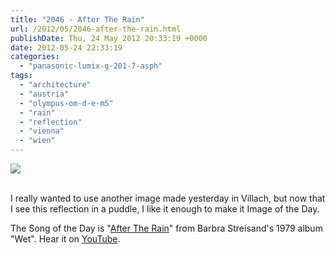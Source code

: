 ```yaml
---
title: "2046 - After The Rain"
url: /2012/05/2046-after-the-rain.html
publishDate: Thu, 24 May 2012 20:33:19 +0000
date: 2012-05-24 22:33:19
categories: 
  - "panasonic-lumix-g-201-7-asph"
tags: 
  - "architecture"
  - "austria"
  - "olympus-om-d-e-m5"
  - "rain"
  - "reflection"
  - "vienna"
  - "wien"
---
```

<div class="container">
<div class="center"><a target="_blank" href="https://d25zfm9zpd7gm5.cloudfront.net/1200x1200/2012/20120524_084504_lr.jpg"><img src="https://d25zfm9zpd7gm5.cloudfront.net/0600x0600/2012/20120524_084504_lr.jpg" /></a></div>
</div>
<br />

I really wanted to use another image made yesterday in Villach, but now that I see this reflection in a puddle, I like it enough to make it Image of the Day.

 The Song of the Day is "<a href="http://www.lyricsmode.com/lyrics/b/barbra_streisand/after_the_rain.html" target="_blank">After The Rain</a>" from Barbra Streisand's 1979 album "Wet". Hear it on <a href="http://www.youtube.com/watch?v=5VVCe1s8ehY" target="_blank">YouTube</a>.
